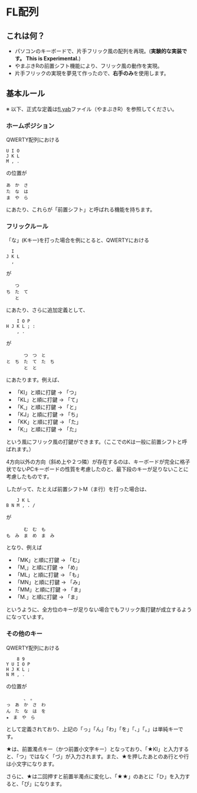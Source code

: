 # FL配列

## これは何？

- パソコンのキーボードで、片手フリック風の配列を再現。(**実験的な実装です。 This is Experimental.**)
- やまぶきRの前置シフト機能により、フリック風の動作を実現。
- 片手フリックの実現を夢見て作ったので、**右手のみ**を使用します。

## 基本ルール

※ 以下、正式な定義は[fl.yab](fl.yab)ファイル（やまぶきR）を参照してください。

### ホームポジション

QWERTY配列における

```text
U I O
J K L
M , .
```

の位置が

```text
あ　か　さ
た　な　は
ま　や　ら
```

にあたり、これらが「前置シフト」と呼ばれる機能を持ちます。

### フリックルール

「な」(Kキー)を打った場合を例にとると、QWERTYにおける

```text
  I
J K L
  ,
```

が

```text
　　つ
ち　た　て
　　と
```

にあたり、さらに追加定義として、

```text
    I O P
H J K L ; :
    , .
```

が

```text
　　　　つ　つ　と
と　ち　た　て　た　ち
　　　　と　と
```

にあたります。例えば、

- 「KI」と順に打鍵 → 「つ」
- 「KL」と順に打鍵 → 「て」
- 「K,」と順に打鍵 → 「と」
- 「KJ」と順に打鍵 → 「ち」
- 「KK」と順に打鍵 → 「た」
- 「K;」と順に打鍵 → 「た」

という風にフリック風の打鍵ができます。（ここでのKは一般に前置シフトと呼ばれます。）

4方向以外の方向（斜め上や２つ隣）が存在するのは、キーボードが完全に格子状でないPCキーボードの性質を考慮したのと、最下段のキーが足りないことに考慮したものです。

したがって、たとえば前置シフトM（ま行）を打った場合は、

```text
    J K L
B N M , . /
```

が

```text
　　　　む　む　も
も　み　ま　め　ま　み
```

となり、例えば

- 「MK」と順に打鍵 → 「む」
- 「M,」と順に打鍵 → 「め」
- 「ML」と順に打鍵 → 「も」
- 「MN」と順に打鍵 → 「み」
- 「MM」と順に打鍵 → 「ま」
- 「M.」と順に打鍵 → 「ま」

というように、全方位のキーが足りない場合でもフリック風打鍵が成立するようになっています。

### その他のキー

QWERTY配列における

```text
    8 9
Y U I O P
H J K L ;
N M , .
```

の位置が

```text
　　　　、　。
っ　あ　か　さ　わ
ん　た　な　は　を
★　ま　や　ら
```

として定義されており、上記の「っ」「ん」「わ」「を」「、」「。」は単純キーです。

★は、前置濁点キー（かつ前置小文字キー）となっており、「★KI」と入力すると、「つ」ではなく「づ」が入力されます。また、★を押したあとのあ行とや行は小文字になります。

さらに、★は二回押すと前置半濁点に変化し、「★★」のあとに「ひ」を入力すると、「ぴ」になります。